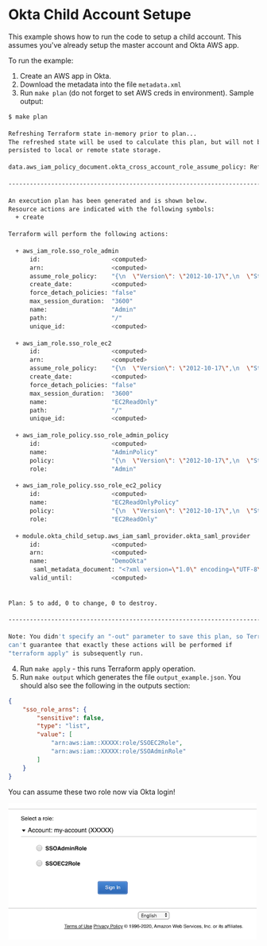 # Okta Child Account Setupe

This example shows how to run the code to setup a child account. This assumes you've already setup the master account and Okta AWS app.

To run the example:
1) Create an AWS app in Okta.
2) Download the metadata into the file `metadata.xml`
3) Run `make plan` (do not forget to set AWS creds in environment). Sample output:

```bash
$ make plan

Refreshing Terraform state in-memory prior to plan...
The refreshed state will be used to calculate this plan, but will not be
persisted to local or remote state storage.

data.aws_iam_policy_document.okta_cross_account_role_assume_policy: Refreshing state...

------------------------------------------------------------------------

An execution plan has been generated and is shown below.
Resource actions are indicated with the following symbols:
  + create

Terraform will perform the following actions:

  + aws_iam_role.sso_role_admin
      id:                    <computed>
      arn:                   <computed>
      assume_role_policy:    "{\n  \"Version\": \"2012-10-17\",\n  \"Statement\": [\n    ${module.okta_child_setup.okta_assume_role_stanza}\n  ]\n}\n"
      create_date:           <computed>
      force_detach_policies: "false"
      max_session_duration:  "3600"
      name:                  "Admin"
      path:                  "/"
      unique_id:             <computed>

  + aws_iam_role.sso_role_ec2
      id:                    <computed>
      arn:                   <computed>
      assume_role_policy:    "{\n  \"Version\": \"2012-10-17\",\n  \"Statement\": [\n    ${module.okta_child_setup.okta_assume_role_stanza}\n  ]\n}\n"
      create_date:           <computed>
      force_detach_policies: "false"
      max_session_duration:  "3600"
      name:                  "EC2ReadOnly"
      path:                  "/"
      unique_id:             <computed>

  + aws_iam_role_policy.sso_role_admin_policy
      id:                    <computed>
      name:                  "AdminPolicy"
      policy:                "{\n  \"Version\": \"2012-10-17\",\n  \"Statement\": [\n    {\n      \"Effect\": \"Allow\",\n      \"NotAction\": [\n        \"organizations:*\"\n      ],\n      \"Resource\": \"*\"\n    },\n    {\n      \"Effect\": \"Allow\",\n      \"Action\": [\n        \"organizations:DescribeOrganization\"\n      ],\n      \"Resource\": \"*\"\n    }\n  ]\n}\n"
      role:                  "Admin"

  + aws_iam_role_policy.sso_role_ec2_policy
      id:                    <computed>
      name:                  "EC2ReadOnlyPolicy"
      policy:                "{\n  \"Version\": \"2012-10-17\",\n  \"Statement\": [\n    {\n      \"Effect\": \"Allow\",\n      \"Action\": [\n        \"ec2:*\"\n      ],\n      \"Resource\": \"*\"\n    }\n  ]\n}\n"
      role:                  "EC2ReadOnly"

  + module.okta_child_setup.aws_iam_saml_provider.okta_saml_provider
      id:                    <computed>
      arn:                   <computed>
      name:                  "DemoOkta"
       saml_metadata_document: "<?xml version=\"1.0\" encoding=\"UTF-8\"?>..."
      valid_until:           <computed>


Plan: 5 to add, 0 to change, 0 to destroy.

------------------------------------------------------------------------

Note: You didn't specify an "-out" parameter to save this plan, so Terraform
can't guarantee that exactly these actions will be performed if
"terraform apply" is subsequently run.
```

4) Run `make apply` -  this runs Terraform apply operation. 
5) Run `make output` which generates the file `output_example.json`. You should also see the following in the outputs section:

```json
{
    "sso_role_arns": {
        "sensitive": false,
        "type": "list",
        "value": [
            "arn:aws:iam::XXXXX:role/SSOEC2Role",
            "arn:aws:iam::XXXXX:role/SSOAdminRole"
        ]
    }
}
```
You can assume these two role now via Okta login!

<img width="500px" src="../images/aws_login.png"/>
